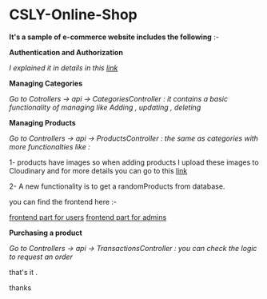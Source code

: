 # CSLY-Online-Shop

**It's a sample of e-commerce website includes the following** :- 

**Authentication and Authorization**

*I explained it in details in this [link](https://github.com/khaledgomaa/Authentication-and-authorization-using-jwt-with-web-api.git)* 

**Managing Categories**

*Go to Cotrollers -> api -> CategoriesController : it contains a basic functionality of managing like Adding , updating , deleting*

**Managing Products**

*Go to Controllers -> api -> ProductsController : the same as categories with more functionalties like :*

1- products have images so when adding products I upload these images to Cloudinary and for more details you can go to this
[link](https://github.com/khaledgomaa/upload-files-to-Cloudinary-using-web-api.git)

2- A new functionality is to get a randomProducts from database.

you can find the frontend here :- 

[frontend part for users](https://github.com/khaledgomaa/Ecommerece-frontend-for-users-web-api-csly.git)
[frontend part for admins](https://github.com/khaledgomaa/Frontend-CSLY-Ecommerce-using-angular.git)

**Purchasing a product**

*Go to Controllers -> api -> TransactionsController : you can check the logic to request an order*

that's it .

thanks 
